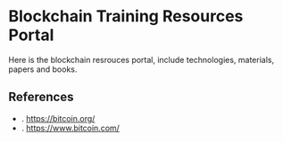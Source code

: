 

# Blockchain Training Resources Portal

Here is the blockchain resrouces portal, include technologies, materials, papers and books.

## References
+ . https://bitcoin.org/
+ . https://www.bitcoin.com/

